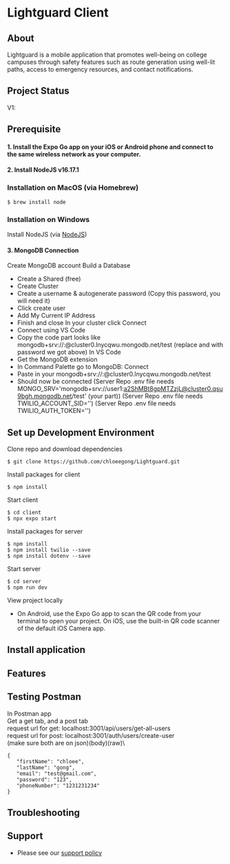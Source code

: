 # Lightguard Client

## About
Lightguard is a mobile application that promotes well-being on college campuses through safety features such as route generation using well-lit paths, access to emergency resources, and contact notifications.

## Project Status 
V1: 

## Prerequisite 
#### 1. Install the Expo Go app on your iOS or Android phone and connect to the same wireless network as your computer.

#### 2. Install NodeJS v16.17.1

### Installation on MacOS (via Homebrew)
```console 
$ brew install node
```

### Installation on Windows
Install NodeJS (via [NodeJS](https://nodejs.org/en/download/))

#### 3. MongoDB Connection
Create MongoDB account
Build a Database
 - Create a Shared (free)
 - Create Cluster
 - Create a username & autogenerate password (Copy this password, you will need it)
 - Click create user
 - Add My Current IP Address
 - Finish and close
In your cluster click Connect
 - Connect using VS Code
 - Copy the code part looks like mongodb+srv://<user>:<password>@cluster0.lnycqwu.mongodb.net/test (replace <user> and <password> with password we got above)
In VS Code
 - Get the MongoDB extension
 - In Command Palette go to MongoDB: Connect
 - Paste in your mongodb+srv://<user>:<password>@cluster0.lnycqwu.mongodb.net/test
 - Should now be connected
 (Server Repo .env file needs MONGO_SRV='mongodb+srv://user1:a2ShMBt8gpMTZzjL@cluster0.qsu9bgh.mongodb.net/test' (your part))
 (Server Repo .env file needs TWILIO_ACCOUNT_SID='<TWILIO SID>')
 (Server Repo .env file needs TWILIO_AUTH_TOKEN='<TWILIO AUTH TOKEN>')

## Set up Development Environment 
Clone repo and download dependencies
```console 
$ git clone https://github.com/chloeegong/Lightguard.git
```

Install packages for client
```console
$ npm install
```

Start client 
 ```console 
 $ cd client
 $ npx expo start
 ```

Install packages for server
```console
$ npm install
$ npm install twilio --save
$ npm install dotenv --save
```

 Start server 
 ```
 $ cd server 
 $ npm run dev
 ```

View project locally 
- On Android, use the Expo Go app to scan the QR code from your terminal to open your project. On iOS, use the built-in QR code scanner of the default iOS Camera app.

## Install application 

## Features 

## Testing Postman
In Postman app\
Get a get tab, and a post tab\
request url for get: localhost:3001/api/users/get-all-users\
request url for post: localhost:3001/auth/users/create-user\
(make sure both are on json)(body)(raw)\
 ```
{
    "firstName": "chloee",
    "lastName": "gong",
    "email": "test@gmail.com",
    "password": "123",
    "phoneNumber": "1231231234"
}
 ```
## Troubleshooting 

## Support 
- Please see our [support policy][support-policy]

[support-policy]: Support.md
